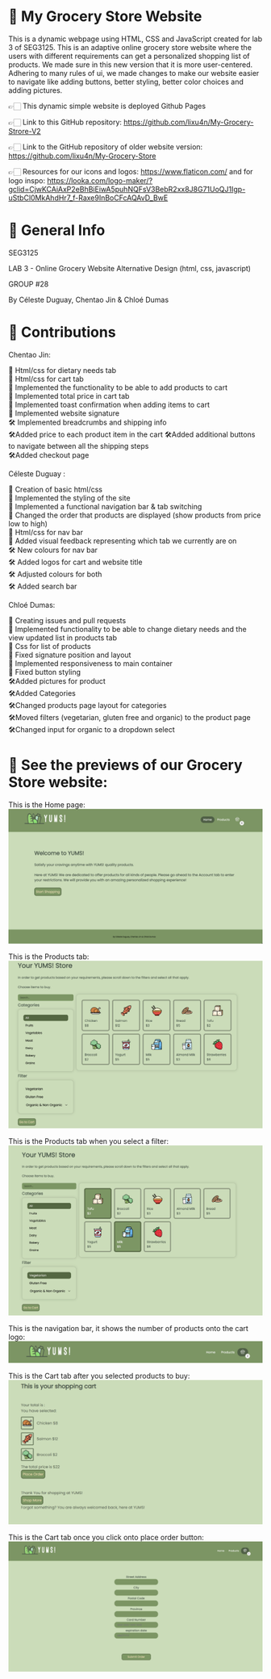 # 📎 My Grocery Store Website
This is a dynamic webpage using HTML, CSS and JavaScript created for lab 3 of SEG3125. This is an adaptive online grocery store website where the users with different requirements can get a personalized shopping list of products. We made sure in this new version that it is more user-centered. Adhering to many rules of ui, we made changes to make our website easier to navigate like adding buttons, better styling, better color choices and adding pictures.

👉🏻 This dynamic simple website is deployed Github Pages

👉🏻 Link to this GitHub repository: https://github.com/lixu4n/My-Grocery-Strore-V2<br />

👉🏻 Link to the GitHub repository of older website version: https://github.com/lixu4n/My-Grocery-Store<br />

👉🏻 Resources for our icons and logos: https://www.flaticon.com/ and for logo inspo: https://looka.com/logo-maker/?gclid=CjwKCAiAxP2eBhBiEiwA5puhNQFsV3BebR2xx8J8G71UoQJ1Igp-uStbCl0MkAhdHr7_f-Raxe9InBoCFcAQAvD_BwE<br />

# 📎 General Info
SEG3125

LAB 3 - Online Grocery Website Alternative Design (html, css, javascript)

GROUP #28

By Céleste Duguay, Chentao Jin & Chloé Dumas


# 📎 Contributions
Chentao Jin:

🔨 Html/css for dietary needs tab<br />
🔨 Html/css for cart tab<br />
🔨 Implemented the functionality to be able to add products to cart<br />
🔨 Implemented total price in cart tab<br />
🔨 Implemented toast confirmation when adding items to cart<br />
🔨 Implemented website signature<br />
🛠️ Implemented breadcrumbs and shipping info<br/>
🛠️Added price to each product item in the cart
🛠️Added additional buttons to navigate between all the shipping steps<br/>
🛠️Added checkout page




Céleste Duguay : 

🔨 Creation of basic html/css <br />
🔨 Implemented the styling of the site<br />
🔨 Implemented a functional navigation bar & tab switching<br />
🔨 Changed the order that products are displayed (show products from price low to high)<br />
🔨 Html/css for nav bar<br />
🔨 Added visual feedback representing which tab we currently
are on<br />
🛠️ New colours for nav bar<br />
🛠️ Added logos for cart and website title<br />
🛠️ Adjusted colours for both<br />
🛠️ Added search bar<br />




Chloé Dumas:
 
🔨 Creating issues and pull requests<br />
🔨 Implemented functionality to be able to change dietary needs and the view updated list in products tab<br />
🔨 Css for list of products<br />
🔨 Fixed signature position and layout<br />
🔨 Implemented responsiveness to main container<br />
🔨 Fixed button styling<br />
🛠️Added pictures for product<br />
🛠️Added Categories<br />
🛠️Changed products page layout for categories<br />
🛠️Moved filters (vegetarian, gluten free and organic) to the product page<br />
🛠️Changed input for organic to a dropdown select<br />



# 📎 See the previews of our Grocery Store website:<br />
This is the Home page:<br />
![alt text](img_read_me/home2.png)<br />

This is the Products tab:<br />
![alt text](img_read_me/products2.png)<br />

This is the Products tab when you select a filter:<br />
![alt text](img_read_me/filtercart.png)<br />

This is the navigation bar, it shows the number of products onto the cart logo:<br />
![alt text](img_read_me/navbar.png)<br />

This is the Cart tab after you selected products to buy:<br />
![alt text](img_read_me/cart2.png)<br />

This is the Cart tab once you click onto place order button:<br />
![alt text](img_read_me/placeorder.png)<br />